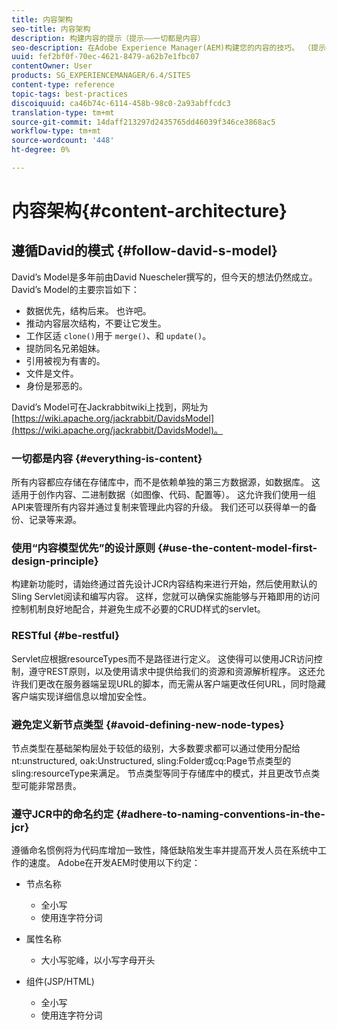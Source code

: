 ```yaml
---
title: 内容架构
seo-title: 内容架构
description: 构建内容的提示（提示——一切都是内容）
seo-description: 在Adobe Experience Manager(AEM)构建您的内容的技巧。 （提示——所有内容均为内容）
uuid: fef2bf0f-70ec-4621-8479-a62b7e1fbc07
contentOwner: User
products: SG_EXPERIENCEMANAGER/6.4/SITES
content-type: reference
topic-tags: best-practices
discoiquuid: ca46b74c-6114-458b-98c0-2a93abffcdc3
translation-type: tm+mt
source-git-commit: 14daff213297d2435765dd46039f346ce3868ac5
workflow-type: tm+mt
source-wordcount: '448'
ht-degree: 0%

---
```



# 内容架构{#content-architecture}

## 遵循David的模式 {#follow-david-s-model}

David’s Model是多年前由David Nuescheler撰写的，但今天的想法仍然成立。 David’s Model的主要宗旨如下：

* 数据优先，结构后来。 也许吧。
* 推动内容层次结构，不要让它发生。
* 工作区适 `clone()`用于 `merge()`、和 `update()`。
* 提防同名兄弟姐妹。
* 引用被视为有害的。
* 文件是文件。
* 身份是邪恶的。

David’s Model可在Jackrabbitwiki上找到，网址为 [https://wiki.apache.org/jackrabbit/DavidsModel](https://wiki.apache.org/jackrabbit/DavidsModel)。

### 一切都是内容 {#everything-is-content}

所有内容都应存储在存储库中，而不是依赖单独的第三方数据源，如数据库。 这适用于创作内容、二进制数据（如图像、代码、配置等）。 这允许我们使用一组API来管理所有内容并通过复制来管理此内容的升级。 我们还可以获得单一的备份、记录等来源。

### 使用“内容模型优先”的设计原则 {#use-the-content-model-first-design-principle}

构建新功能时，请始终通过首先设计JCR内容结构来进行开始，然后使用默认的Sling Servlet阅读和编写内容。 这样，您就可以确保实施能够与开箱即用的访问控制机制良好地配合，并避免生成不必要的CRUD样式的servlet。

### RESTful {#be-restful}

Servlet应根据resourceTypes而不是路径进行定义。 这使得可以使用JCR访问控制，遵守REST原则，以及使用请求中提供给我们的资源和资源解析程序。 这还允许我们更改在服务器端呈现URL的脚本，而无需从客户端更改任何URL，同时隐藏客户端实现详细信息以增加安全性。

### 避免定义新节点类型 {#avoid-defining-new-node-types}

节点类型在基础架构层处于较低的级别，大多数要求都可以通过使用分配给nt:unstructured, oak:Unstructured, sling:Folder或cq:Page节点类型的sling:resourceType来满足。 节点类型等同于存储库中的模式，并且更改节点类型可能非常昂贵。

### 遵守JCR中的命名约定 {#adhere-to-naming-conventions-in-the-jcr}

遵循命名惯例将为代码库增加一致性，降低缺陷发生率并提高开发人员在系统中工作的速度。 Adobe在开发AEM时使用以下约定：

* 节点名称

   * 全小写
   * 使用连字符分词

* 属性名称

   * 大小写驼峰，以小写字母开头

* 组件(JSP/HTML)

   * 全小写
   * 使用连字符分词

